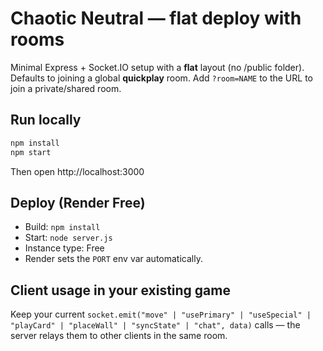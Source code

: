 # Chaotic Neutral — flat deploy with rooms

Minimal Express + Socket.IO setup with a **flat** layout (no /public folder). Defaults to joining
a global **quickplay** room. Add `?room=NAME` to the URL to join a private/shared room.

## Run locally

```bash
npm install
npm start
```

Then open http://localhost:3000

## Deploy (Render Free)

- Build: `npm install`
- Start: `node server.js`
- Instance type: Free
- Render sets the `PORT` env var automatically.

## Client usage in your existing game

Keep your current `socket.emit("move" | "usePrimary" | "useSpecial" | "playCard" | "placeWall" | "syncState" | "chat", data)`
calls — the server relays them to other clients in the same room.
